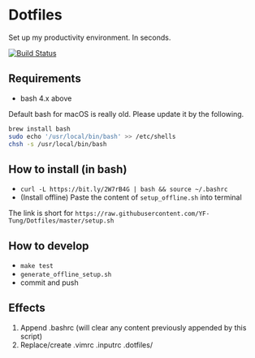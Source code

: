 # Dotfiles
Set up my productivity environment. In seconds.

[![Build Status](https://travis-ci.org/YF-Tung/Dotfiles.svg?branch=master)](https://travis-ci.org/YF-Tung/Dotfiles)

## Requirements
* bash 4.x above

Default bash for macOS is really old. Please update it by the following.
```bash
brew install bash
sudo echo '/usr/local/bin/bash' >> /etc/shells
chsh -s /usr/local/bin/bash
```

## How to install (in bash)
* `curl -L https://bit.ly/2W7rB4G | bash && source ~/.bashrc`
* (Install offline) Paste the content of `setup_offline.sh` into terminal

The link is short for `https://raw.githubusercontent.com/YF-Tung/Dotfiles/master/setup.sh`

## How to develop
* `make test`
* `generate_offline_setup.sh`
* commit and push

## Effects
1. Append .bashrc (will clear any content previously appended by this script)
2. Replace/create .vimrc .inputrc .dotfiles/
